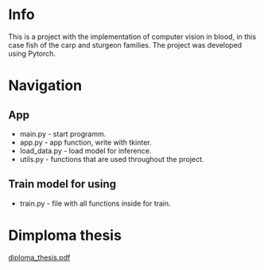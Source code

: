 # Info
This is a project with the implementation of computer vision in blood, in this case fish of the carp and sturgeon families. The project was developed using Pytorch.
# Navigation
## App
* main.py - start programm.
* app.py - app function, write with tkinter.
* load_data.py - load model for inference.
* utils.py - functions that are used throughout the project.
## Train model for using
* train.py - file with all functions inside for train.

# Dimploma thesis
[diploma_thesis.pdf](https://github.com/user-attachments/files/22476234/diploma_thesis.pdf)
